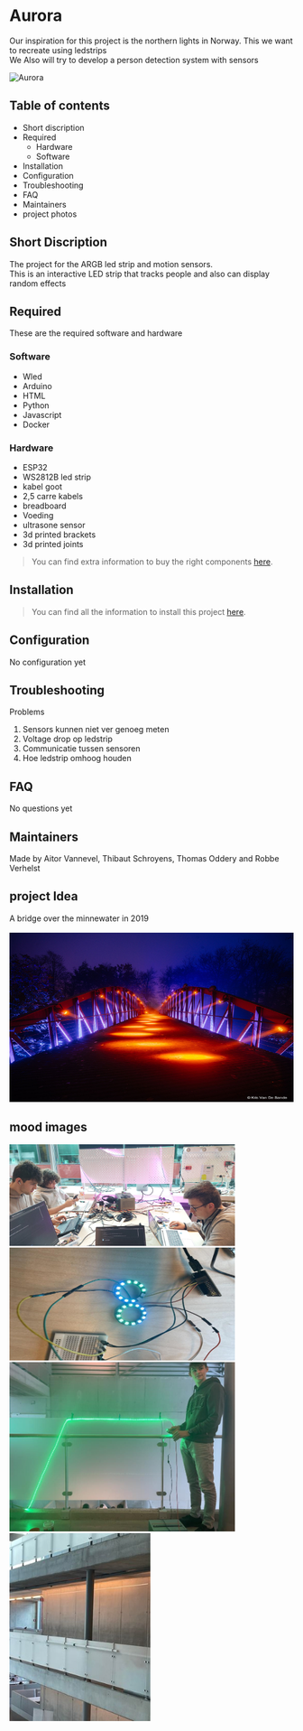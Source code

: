 # Aurora

Our inspiration for this project is the northern lights in Norway. This we want to recreate using ledstrips <br />
We Also will try to develop a person detection system with sensors

<img src="Documenten/images/Readme/Aurora%204k.jpg" alt="Aurora" width="700" height="300">

## Table of contents

- Short discription
- Required
  - Hardware
  - Software
- Installation
- Configuration
- Troubleshooting
- FAQ
- Maintainers
- project photos

## Short Discription

The project for the ARGB led strip and motion sensors. </br>
This is an interactive LED strip that tracks people and also can display random effects

## Required

These are the required software and hardware

### Software

- Wled
- Arduino
- HTML
- Python
- Javascript
- Docker

### Hardware

- ESP32
- WS2812B led strip
- kabel goot
- 2,5 carre kabels
- breadboard
- Voeding
- ultrasone sensor
- 3d printed brackets
- 3d printed joints

> You can find extra information to buy the right components [here](./HARDWARE.md).

## Installation

> You can find all the information to install this project [here](./INSTALLATION.md).

## Configuration

No configuration yet

## Troubleshooting

Problems

1. Sensors kunnen niet ver genoeg meten
2. Voltage drop op ledstrip
3. Communicatie tussen sensoren
4. Hoe ledstrip omhoog houden

## FAQ

No questions yet

## Maintainers

Made by Aitor Vannevel, Thibaut Schroyens, Thomas Oddery and Robbe Verhelst

## project Idea

A bridge over the minnewater in 2019 </br>
</br>
<img src="Documenten/images/Readme/bridge%20lights%20V2.jpg" alt="a bridge over the minnewater in 2019" width="600" height="300">

## mood images

<img src="Documenten/images/Readme/mood%20images%201.jpg" alt="mood image 1" width="400" >
<img src="Documenten/images/Readme/neopixel.jpg" alt="mood image 1" width="400" height = "200" ></br>
<img src="Documenten/images/Readme/first%20demo.jpg" alt="mood image 1" width="400" >
<img src="Documenten/images/Readme/kabelGoot.jpg" alt="mood image 1" width="250" >
